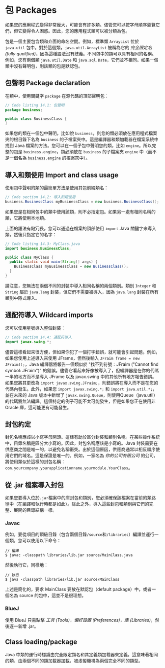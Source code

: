 # 包 Packages
如果您的應用程式變得非常龐大，可能會有許多類。儘管您可以按字母順序瀏覽它們，但它變得令人困惑。因此，您的應用程式類可以被分類為包。

包是一個主要包含類和介面的命名空間。例如，標準類 `ArrayList` 位於 `java.util` 包中。對於這個類，`java.util.ArrayList` 被稱為它的 *完全限定名(fully qualified)*，因為這種語法沒有歧義。不同包中的類可以具有相同的名稱。例如，您有兩個類 `java.util.Date` 和 `java.sql.Date`，它們並不相同。如果一個類中沒有聲明包，則該類的包是默認包。

## 包聲明 Package declaration
在類中，使用關鍵字 `package` 在源代碼的頂部聲明包：

```java
// Code listing 14.1: 包聲明
package business;

public class BusinessClass {
}
```

如果您的類在一個包中聲明，比如說 `business`，則您的類必須放在應用程式檔案夾的根目錄下名為 `business` 的子檔案夾中。這是編譯器和類加載器在檔案系統中找到 Java 檔案的方法。您可以在一個子包中聲明您的類，比如 `engine`。所以完整的包是 `business.engine`，類必須放在 `business` 的子檔案夾 `engine` 中（而不是一個名為 `business.engine` 的檔案夾中）。

## 導入和類使用 Import and class usage
使用包中聲明的類的最簡單方法是使用其包前綴類名：

```java
// Code section 14.2: 導入和類使用
business.BusinessClass myBusinessClass = new business.BusinessClass();
```

如果您是在相同包中的類中使用該類，則不必指定包。如果另一處有相同名稱的類，它將使用本地類。

上面的語法有點冗長。您可以通過在檔案的頂部使用 `import` Java 關鍵字來導入類，然後只指定它的名字：

```java
// Code listing 14.3: MyClass.java
import business.BusinessClass;

public class MyClass {
  public static void main(String[] args) {
    BusinessClass myBusinessClass = new BusinessClass();
  }
}
```
請注意，您無法在兩個不同的封裝中導入相同名稱的兩個類別。類別 `Integer` 和 `String` 屬於 `java.lang` 封裝，但它們不需要被導入，因為 `java.lang` 封裝在所有類別中隱式導入。 

## 通配符導入 Wildcard imports

您可以使用星號導入整個封裝：
```java
// Code section 14.4: 通配符導入
import javax.swing.*;
```
儘管這樣看起來很方便，但如果你犯了一個打字錯誤，就可能會引起問題。例如，如果您使用上述導入來使用 JFrame，但然後輸入 `JFraim frame = new JFraim();`，Java 編譯器將報告一個類似於 "找不到符號：JFraim ("Cannot find symbol: JFraim")" 的錯誤。儘管它看起來好像被導入了，但編譯器是在你的代碼一半的地方而不是導入 JFrame 以及 javax.swing 中的其他所有地方報告錯誤。如果您將其更改為 `import javax.swing.JFraim;`，則錯誤將在導入而不是在您的代碼內發生。此外，如果您 `import javax.swing.*;` 和 `import java.util.*;`，並在未來的 Java 版本中新增了 `javax.swing.Queue`，則使用Queue（java.util）的代碼將無法編譯。這個特定的例子可能不太可能發生，但是如果您正在使用非 Oracle 庫，這可能更有可能發生。

## 封包約定

封包名稱應該以小寫字母開頭。這樣有助於區分封裝和類別名稱。在某些操作系統中，目錄名稱是區分大小寫的。因此，封包名稱應該是小寫的。Java 封裝需要在供應商之間是唯一的，以避免名稱衝突。出於這個原因，供應商通常以相反順序使用它們的域名。這是保證是唯一的。例如，一家名為 <i>你的公司有限公司</i> 的公司，將使用類似於這樣的封包名稱： `com.yourcompany.yourapplicationname.yourmodule.YourClass`。

## 從 .jar 檔案導入封包

<p>如果您要導入位於<code>.jar</code>檔案中的庫封包和類別，您必須確保該檔案在當前的類路徑中（在編譯和執行時都是如此）。除此之外，導入這些封包和類別與它們的完整、展開的目錄結構一樣。</p>

### Javac

例如，要從項目的頂級目錄（包含兩個目錄<code>/source</code>和<code>/libraries</code>）編譯並運行一個類，您可以使用以下命令：

```
// 編譯
$ javac -classpath libraries/lib.jar source/MainClass.java

```
然後執行它，同樣地：
```
// 執行
$ java -classpath libraries/lib.jar source/MainClass
```
上述是簡化的，要求 MainClass 要放在默認包（default package）中，或者一個名為 source 的包中，這並不是很理想。

### BlueJ

使用 BlueJ 只需點擊 <i>工具 (Tools)，偏好設置 (Preferences)，庫 (Libraries)</i>，然後逐一新增 .jar。

## Class loading/package

Java 中類的運行時標識由完全限定類名和其定義類加載器來定義。這意味著相同的類，由兩個不同的類加載器加載，被虛擬機視為兩個完全不同的類型。
